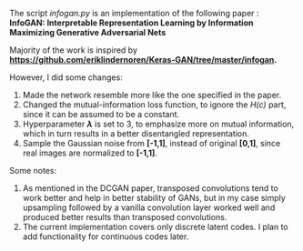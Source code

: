 The script *infogan.py* is an implementation of the following paper : **InfoGAN: Interpretable Representation Learning by Information Maximizing Generative Adversarial Nets**

Majority of the work is inspired by **https://github.com/eriklindernoren/Keras-GAN/tree/master/infogan.**

However, I did some changes:
1. Made the network resemble more like the one specified in the paper.
2. Changed the mutual-information loss function, to ignore the *H(c)* part, since it can be assumed to be a constant. 
3. Hyperparameter **$\lambda$** is set to 3, to emphasize more on mutual information, which in turn results in a better disentangled representation.
4. Sample the Gaussian noise from **[-1,1]**, instead of original **[0,1]**, since real images are normalized to **[-1,1]**.

Some notes:
1. As mentioned in the DCGAN paper, transposed convolutions tend to work better and  help in better stability of GANs, but in my case simply upsampling followed by a vanilla 
convolution layer worked well and produced better results than transposed convolutions.
2. The current implementation covers only discrete latent codes. I plan to add functionality for continuous codes later.
